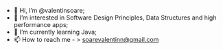 - 👋 Hi, I’m @valentinsoare;
- 👀 I’m interested in Software Design Principles, Data Structures and high performance apps;
- 🌱 I’m currently learning Java;
- 📫 How to reach me - > soarevalentinn@gmail.com

